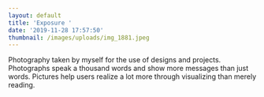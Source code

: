 ```yaml
---
layout: default
title: 'Exposure '
date: '2019-11-28 17:57:50'
thumbnail: /images/uploads/img_1881.jpeg
---
```

Photography taken by myself for the use of designs and projects. Photographs speak a thousand words and show more messages than just words. Pictures help users realize a lot more through visualizing than merely reading.
